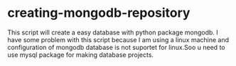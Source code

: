 # creating-mongodb-repository

This script will create a easy database with python package mongodb. I have some problem with this script because I am using a linux machine and configuration of mongodb database is not suportet for linux.Soo u need to use mysql package for making database projects.
